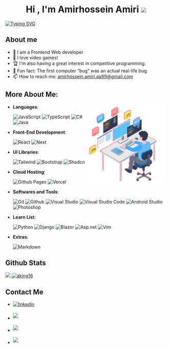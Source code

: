 <h1 align="center"><b>Hi , I'm Amirhossein Amiri </b><img src="https://media.giphy.com/media/hvRJCLFzcasrR4ia7z/giphy.gif" width="35"></h1>

<a align="center" href="https://git.io/typing-svg"><img src="https://readme-typing-svg.demolab.com?font=Fira+Code&duration=3000&pause=1000&color=FFBF07&center=true&vCenter=true&random=false&width=450&lines=Hello+World!+I+am+Amirhossein+Amiri.;Front-End+Developer%2C;React+Developer%2C;Software+Engineering+Student%2C;Always+learning+new+things+in+life..." alt="Typing SVG" /></a>


	
## **About me**

- 🌱 I am a Frontend Web developer
- 🥅 I love video games!
- 🏆 I'm also having a great interest in competitive programming.
- 🏸 Fun fact: The first computer “bug” was an actual real-life bug.
- 📫 How to reach me: amirhossein.amiri.aa99@gmail.com



## **More About Me**:

<img align="right" src ="https://github.com/Aking16/aking16/blob/main/aboutme.gif" width=250px>

- **Languages**:
    
  ![JavaScript][javaScript-shield]
  ![TypeScript][typeScript-shield]
  ![C#][c#-shield]
  ![Java][java-shield]



- **Front-End Development**:
  
  ![React][react-shield]
  ![Next][next-shield]



- **UI Libraries**:
   
  ![Tailwind][tailwind-shield]
  ![Bootstrap][bootstrap-shield]
  ![Shadcn][shadcn-shield]



- **Cloud Hosting**:

  ![Github Pages][githubPages-shield]
  ![Vercel][vercel-shield]



- **Softwares and Tools**:

  ![Git][git-shield]
  ![Github][github-shield]
  ![Visual Studio][vs-shield]
  ![Visual Studio Code][vsCode-shield]
  ![Android Studio][androidStudio-shield]
  ![Photoshop][photoshop-shield] 



- **Learn List**:

  ![Python][python-shield]
  ![Django][django-shield]
  ![Blazor][blazor-shield]
  ![Asp.net][asp-shield]
  ![Vim][vim-shield]



- **Extras**:

  ![Markdown](https://img.shields.io/badge/markdown-%23000000.svg?style=for-the-badge&logo=markdown&logoColor=white)   



## **Github Stats**

<a href="https://github.com/aking16/">
  <img src="https://github-readme-stats.vercel.app/api?username=aking16&include_all_commits=true&count_private=true&show_icons=true&line_height=28&theme=holi" width="450"/>
  <img src="https://github-readme-stats.vercel.app/api/top-langs?username=aking16&show_icons=true&locale=en&layout=compact&line_height=20&theme=holi" width="375"  alt="aking16"/>
</a>

## **Contact Me**

* <a href="https://www.linkedin.com/in/amirhossein-amiri016" target="_blank">
  <img src="https://img.shields.io/badge/linkedin:%20Amirhossein%20Amiri-405DE6?style=for-the-badge&logo=linkedin&logoColor=white" alt=linkedin style="margin-bottom: 5px;"/>
</a>

* <a href="mailto: www.aking016@gmail.com" target="_blank">
  <img src="https://img.shields.io/badge/gmail:%20Amirhossein%20Amiri-EA4335?style=for-the-badge&logo=gmail&logoColor=white" t=mail style="margin-bottom: 5px;" />
</a>

* <a href="https://t.me/AH_Amiiri" target="_blank">
  <img src="https://img.shields.io/badge/Telegram:%20Amirhossein%20Amiri-26A5E4?style=for-the-badge&logo=telegram&logoColor=white" style="margin-bottom: 5px;" />
</a>

* <a href="https://discord.com/users/668513995753259039" target="_blank">
  <img src="https://img.shields.io/badge/Discord:%20akingg-5865F2?style=for-the-badge&logo=discord&logoColor=white" style="margin-bottom: 5px;" />
</a>


[c#-shield]: https://img.shields.io/badge/csharp-512BD4?style=for-the-badge&logo=csharp&logoColor=white
[javaScript-shield]: https://img.shields.io/badge/javascript-F7DF1E?style=for-the-badge&logo=javascript&logoColor=black
[typeScript-shield]: https://img.shields.io/badge/typescript-3178C6?style=for-the-badge&logo=typescript&logoColor=white
[java-shield]: https://img.shields.io/badge/java-f89820?style=for-the-badge&logo=java&logoColor=white

[react-shield]: https://img.shields.io/badge/react-61DAFB?style=for-the-badge&logo=react&logoColor=black
[next-shield]: https://img.shields.io/badge/nextjs-000000?style=for-the-badge&logo=nextdotjs&logoColor=white


[tailwind-shield]: https://img.shields.io/badge/tailwindcss-06B6D4?style=for-the-badge&logo=tailwindcss&logoColor=white
[bootstrap-shield]: https://img.shields.io/badge/bootstrap-7952B3?style=for-the-badge&logo=bootstrap&logoColor=white
[shadcn-shield]: https://img.shields.io/badge/shadcn-000000?style=for-the-badge&logo=shadcnui&logoColor=white

[githubPages-shield]: https://img.shields.io/badge/github%20pages-222222?style=for-the-badge&logo=github&logoColor=white
[vercel-shield]: https://img.shields.io/badge/vercel-000000?style=for-the-badge&logo=vercel&logoColor=white

[git-shield]: https://img.shields.io/badge/git-F05032?style=for-the-badge&logo=git&logoColor=white
[github-shield]: https://img.shields.io/badge/github-181717?style=for-the-badge&logo=github&logoColor=white
[vs-shield]: https://img.shields.io/badge/visual%20studio-5C2D91?style=for-the-badge&logo=visualstudio&logoColor=white
[vsCode-shield]: https://img.shields.io/badge/visual%20studio%20code-007ACC?style=for-the-badge&logo=visualstudiocode&logoColor=white
[androidStudio-shield]: https://img.shields.io/badge/android%20studio-3DDC84?style=for-the-badge&logo=androidstudio&logoColor=white
[photoshop-shield]: https://img.shields.io/badge/adobe%20photoshop-31A8FF?style=for-the-badge&logo=adobephotoshop&logoColor=white

[python-shield]: https://img.shields.io/badge/python-3776AB?style=for-the-badge&logo=python&logoColor=white
[blazor-shield]: https://img.shields.io/badge/blazor-512BD4?style=for-the-badge&logo=blazor&logoColor=white
[asp-shield]: https://img.shields.io/badge/asp.net-512BD4?style=for-the-badge&logo=dotnet&logoColor=white
[vim-shield]: https://img.shields.io/badge/vim-019733?style=for-the-badge&logo=vim&logoColor=white
[django-shield]: https://img.shields.io/badge/django-092E20?style=for-the-badge&logo=django&logoColor=white
